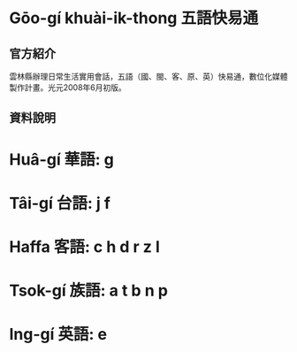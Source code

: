 # Gōo-gí khuài-ik-thong 五語快易通

## 官方紹介
雲林縣辦理日常生活實用會話，五語（國、閩、客、原、英）快易通，數位化媒體製作計畫。光元2008年6月初版。

## 資料說明
# Huâ-gí 華語: g
# Tâi-gí 台語: j f  
# Haffa 客語: c h d r z l
# Tsok-gí 族語: a t b n p
# Ing-gí 英語: e

